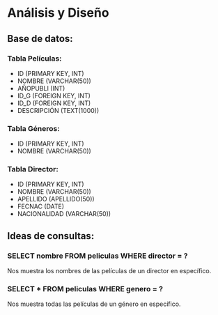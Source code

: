 # Análisis y Diseño

## Base de datos:

### Tabla **Películas**:
- ID (PRIMARY KEY, INT)
- NOMBRE (VARCHAR(50))
- AÑOPUBLI (INT)
- ID_G (FOREIGN KEY, INT)
- ID_D (FOREIGN KEY, INT)
- DESCRIPCIÓN (TEXT(1000))

### Tabla **Géneros**:
- ID (PRIMARY KEY, INT)
- NOMBRE (VARCHAR(50))

### Tabla **Director**:
- ID (PRIMARY KEY, INT)
- NOMBRE (VARCHAR(50))
- APELLIDO (APELLIDO(50))
- FECNAC (DATE)
- NACIONALIDAD (VARCHAR(50))

## Ideas de consultas:  
### SELECT nombre FROM peliculas WHERE director = ?
Nos muestra los nombres de las películas de un director en específico.
### SELECT * FROM peliculas WHERE genero = ?
Nos muestra todas las películas de un género en específico.
